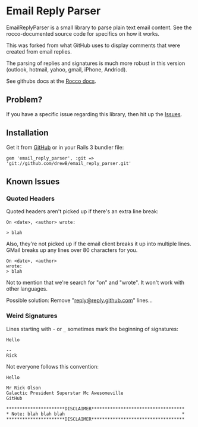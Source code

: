 # Email Reply Parser

EmailReplyParser is a small library to parse plain text email content.
See the rocco-documented source code for specifics on how it works.

This was forked from what GitHub uses to display comments that were created from
email replies.  

The parsing of replies and signatures is much more robust in this version (outlook, hotmail, yahoo, gmail, iPhone, Andriod).

See githubs docs at the [Rocco docs][rocco].

[rocco]: http://help.github.com/code/email_reply_parser/

## Problem?

If you have a specific issue regarding this library, then hit up the [Issues][issues].

[support]: http://support.github.com/
[issues]: https://github.com/drewB/email_reply_parser/issues

## Installation

Get it from [GitHub][github] or in your Rails 3 bundler file:


`gem 'email_reply_parser', :git => 'git://github.com/drewB/email_reply_parser.git'`

[github]: https://github.com/drewB/email_reply_parser.git'

## Known Issues

### Quoted Headers

Quoted headers aren't picked up if there's an extra line break:

    On <date>, <author> wrote:

    > blah

Also, they're not picked up if the email client breaks it up into
multiple lines.  GMail breaks up any lines over 80 characters for you.

    On <date>, <author>
    wrote:
    > blah

Not to mention that we're search for "on" and "wrote".  It won't work
with other languages.

Possible solution: Remove "reply@reply.github.com" lines...

### Weird Signatures

Lines starting with `-` or `_` sometimes mark the beginning of
signatures:

    Hello

    -- 
    Rick

Not everyone follows this convention:

    Hello

    Mr Rick Olson
    Galactic President Superstar Mc Awesomeville
    GitHub

    **********************DISCLAIMER***********************************
    * Note: blah blah blah                                            *
    **********************DISCLAIMER***********************************





